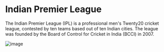 # Indian Premier League

The Indian Premier League (IPL) is a professional men's Twenty20 cricket league, contested by ten teams based out of ten Indian cities.
The league was founded by the Board of Control for Cricket in India (BCCI) in 2007.

![image](https://user-images.githubusercontent.com/90493668/148655003-cc1d0b56-22a8-4606-8715-9d0edab4ff64.png)

